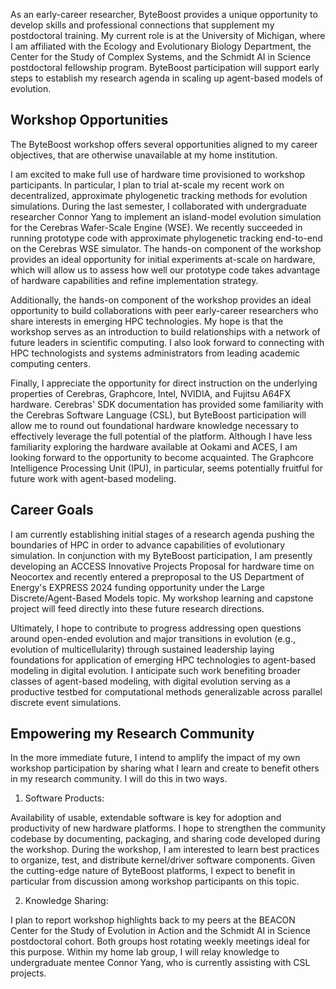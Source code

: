 As an early-career researcher, ByteBoost provides a unique opportunity to develop skills and professional connections that supplement my postdoctoral training.
My current role is at the University of Michigan, where I am affiliated with the Ecology and Evolutionary Biology Department, the Center for the Study of Complex Systems, and the Schmidt AI in Science postdoctoral fellowship program.
ByteBoost participation will support early steps to establish my research agenda in scaling up agent-based models of evolution.

## Workshop Opportunities

The ByteBoost workshop offers several opportunities aligned to my career objectives, that are otherwise unavailable at my home institution.

I am excited to make full use of hardware time provisioned to workshop participants.
In particular, I plan to trial at-scale my recent work on decentralized, approximate phylogenetic tracking methods for evolution simulations.
During the last semester, I collaborated with undergraduate researcher Connor Yang to implement an island-model evolution simulation for the Cerebras Wafer-Scale Engine (WSE).
We recently succeeded in running prototype code with approximate phylogenetic tracking end-to-end on the Cerebras WSE simulator.
The hands-on component of the workshop provides an ideal opportunity for initial experiments at-scale on hardware, which will allow us to assess how well our prototype code takes advantage of hardware capabilities and refine implementation strategy.

Additionally, the hands-on component of the workshop provides an ideal opportunity to build collaborations with peer early-career researchers who share interests in emerging HPC technologies.
My hope is that the workshop serves as an introduction to build relationships with a network of future leaders in scientific computing.
I also look forward to connecting with HPC technologists and systems administrators from leading academic computing centers.

Finally, I appreciate the opportunity for direct instruction on the underlying properties of Cerebras, Graphcore, Intel, NVIDIA, and Fujitsu A64FX hardware.
Cerebras' SDK documentation has provided some familiarity with the Cerebras Software Language (CSL), but ByteBoost participation will allow me to round out foundational hardware knowledge necessary to effectively leverage the full potential of the platform.
Although I have less familiarity exploring the hardware available at Ookami and ACES, I am looking forward to the opportunity to become acquainted.
The Graphcore Intelligence Processing Unit (IPU), in particular, seems potentially fruitful for future work with agent-based modeling.

## Career Goals

I am currently establishing initial stages of a research agenda pushing the boundaries of HPC in order to advance capabilities of evolutionary simulation.
In conjunction with my ByteBoost participation, I am presently developing an ACCESS Innovative Projects Proposal for hardware time on Neocortex and recently entered a preproposal to the US Department of Energy's EXPRESS 2024 funding opportunity under the Large Discrete/Agent-Based Models topic.
My workshop learning and capstone project will feed directly into these future research directions.

Ultimately, I hope to contribute to progress addressing open questions around open-ended evolution and major transitions in evolution (e.g., evolution of multicellularity) through sustained leadership laying foundations for application of emerging HPC technologies to agent-based modeling in digital evolution.
I anticipate such work benefiting broader classes of agent-based modeling, with digital evolution serving as a productive testbed for computational methods generalizable across parallel discrete event simulations.

## Empowering my Research Community

In the more immediate future, I intend to amplify the impact of my own workshop participation by sharing what I learn and create to benefit others in my research community.
I will do this in two ways.

1. Software Products:

Availability of usable, extendable software is key for adoption and productivity of new hardware platforms.
I hope to strengthen the community codebase by documenting, packaging, and sharing code developed during the workshop.
During the workshop, I am interested to learn best practices to organize, test, and distribute kernel/driver software components.
Given the cutting-edge nature of ByteBoost platforms, I expect to benefit in particular from discussion among workshop participants on this topic.

2. Knowledge Sharing:

I plan to report workshop highlights back to my peers at the BEACON Center for the Study of Evolution in Action and the Schmidt AI in Science postdoctoral cohort.
Both groups host rotating weekly meetings ideal for this purpose.
Within my home lab group, I will relay knowledge to undergraduate mentee Connor Yang, who is currently assisting with CSL projects.
